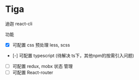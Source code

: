# Tiga
迪迦 react-cli

功能
- [x] 可配置 css 预处理 less, scss
- [-] 可配置 typescript (待解决 ts下，其他npm的按需引入问题)
- [ ] 可配置 redux, mobx 状态 管理
- [ ] 可配置 React-router
